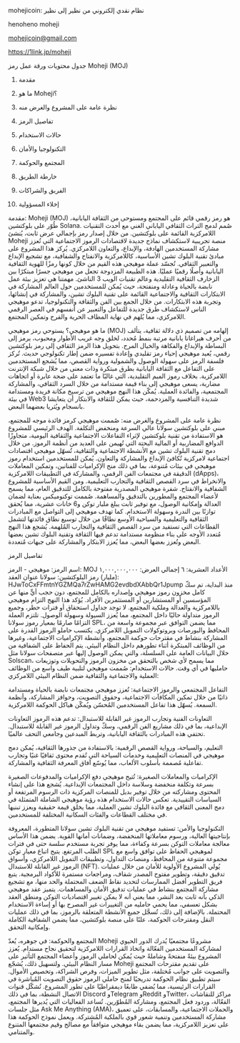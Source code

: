 mohejicoin: نظام نقدي إلكتروني من نظير إلى نظير

henoheno moheji

mohejicoin@gmail.com

https://1link.jp/moheji

جدول محتويات ورقة عمل رمز Moheji (MOJ)

1. مقدمة

2. ما هو Moheji؟

3. نظرة عامة على المشروع والغرض منه

4. تفاصيل الرمز

5. حالات الاستخدام

6. التكنولوجيا والأمان

7. المجتمع والحوكمة

8. خارطة الطريق

9. الفريق والشراكات

10. إخلاء المسؤولية

مقدمة: Moheji (MOJ) هو رمز رقمي قائم على المجتمع ومستوحى من الثقافة اليابانية، طُوّر على بلوكتشين Solana. صُمم لدمج التراث الثقافي الياباني الغني مع أحدث التقنيات اللامركزية القائمة على بلوكتشين. من خلال إصدار رمز بإجمالي عرض ثابت، يُنشئ Moheji منصة تجريبية لاستكشاف نماذج جديدة لاقتصادات الرموز الاجتماعية التي تُعزز مشاركة المستخدمين الهادفة، والإبداع، والتعاون اللامركزي. يُركز هذا المشروع على مبادئ تقنية البلوك تشين الأساسية، كاللامركزية والانفتاح والشفافية، مع تشجيع الإبداع والتعبير الثقافي. تُجسّد عملة موهيجي هذه القيم من خلال كونها رمزًا للهوية الثقافية اليابانية وأصلًا رقميًا عمليًا. هذه الطبيعة المزدوجة تجعل من موهيجي جسرًا مبتكرًا بين الزخارف الثقافية التقليدية وعالم تقنيات الويب 3 الناشئ. مهمتنا هي تعزيز بيئة عمل نابضة بالحياة وعادلة ومنفتحة، حيث يُمكن للمستخدمين حول العالم المشاركة في الابتكارات الثقافية والاجتماعية القائمة على تقنية البلوك تشين، والمشاركة في إنشائها، وتجربة هذه الابتكارات. من خلال الجمع بين الفن والثقافة والتكنولوجيا، تدعو موهيجي الناس لاستكشاف طرق جديدة للتفاعل والتعبير عن أنفسهم في العصر الرقمي اللامركزي، مما يُلهم في نهاية المطاف الحرية والفرح وتمكين المجتمع.


ما هو موهيجي؟ يستوحي رمز موهيجي (MOJ) إلهامه من تصميم ذي دلالة ثقافية، يتألف من أحرف هيراغانا يابانية مرتبة بنمط مُحدد، لخلق وجه غريب الأطوار ومحبوب، يرمز إلى البساطة والإبداع والفكاهة والخيال المرح. بتحويل هذا الرمز الثقافي إلى رمز بلوكتشين رقمي، يُعيد موهيجي إحياء رمز تقليدي وإعادة تفسيره ضمن إطار تكنولوجي حديث. تُركز فلسفة الرمز على سهولة الوصول والشمولية ورواية القصص، مما يُشجع المستخدمين على التفاعل مع الثقافة اليابانية بطرق مبتكرة وذات معنى من خلال شبكة الإنترنت اللامركزية. بخلاف رموز الميم التقليدية، التي غالبًا ما تعتمد على ضجة عابرة أو اتجاهات مضاربة، يسعى موهيجي إلى بناء قيمة مستدامة من خلال السرد الثقافي، والمشاركة المجتمعية، والفائدة العملية. يُمكّن هذا النهج موهيجي من ترسيخ مكانة فريدة ومستدامة في بيئة Web3 شديدة التنافسية والمزدحمة، حيث يمكن للثقافة والابتكار أن يتعايشا بانسجام ويُثريا بعضهما البعض.


نظرة عامة على المشروع والغرض منه: صُممت موهيجي كرمز فائدة موجه للمجتمع، مبني على بلوكتشين سولانا عالي السرعة ومنخفض التكلفة. الهدف الرئيسي للمشروع هو الاستفادة من تقنية بلوكتشين لإثراء التفاعلات الاجتماعية والثقافية اليومية، متجاوزًا الدوافع المضاربية أو المالية البحتة التي تُهيمن على العديد من أنظمة الرموز. من خلال دمج تقنية البلوك تشين مع الأنشطة الاجتماعية والثقافية، تُسهّل موهيجي اقتصادات اجتماعية لامركزية تُكافئ الإبداع والمشاركة والتعاون. يُمكن للمستخدمين استخدام رموز موهيجي في بيئات مُتنوعة، بما في ذلك منح الإكراميات للفنانين، وتمكين المعاملات الدقيقة في مجتمعات الفن الرقمي، والمشاركة في التطبيقات اللامركزية (dApps)، والانخراط في سرد ​​القصص الثقافية والتجارب التعليمية. ومن القيم الأساسية للمشروع الشفافية والانفتاح. شفرة موهيجي المصدرية مفتوحة بالكامل للتدقيق العام، مما يسمح لأعضاء المجتمع والمطورين بالتدقيق والمساهمة. صُممت توكنوميكس بعناية لضمان العدالة وإمكانية الوصول، مع توفير ثابت يبلغ مليار توكن و6 خانات عشرية، مما يُحقق توازنًا بين الندرة وسهولة الاستخدام. كما تهدف موهيجي إلى التواصل مع المبادرات الثقافية والتعليمية والسياحية الأوسع نطاقًا من خلال توسيع نطاق فائدتها لتشمل القطاعات التي تستفيد من سرد القصص الثقافية والتجارب المُلهمة. يُشجع هذا النهج مُتعدد الأوجه على بناء منظومة مستدامة تدعم فيها الثقافة وتقنية البلوك تشين بعضها البعض وتُعزز بعضها البعض، مما يُعزز الابتكار والمشاركة على جبهات مُتعددة.


تفاصيل الرمز

اسم الرمز: موهيجي - الرمز: MOJ
الأعداد العشرية: ٦
إجمالي العرض: ١,٠٠٠,٠٠٠,٠٠٠ (مليار) رمز
البلوكتشين: سولانا
عنوان العقد: HJwToCxFFmtnYGZMQa7rZwHAMG2evdbdXAbbQr1Jpump
منذ البداية، تم سكّ كامل مخزون رموز موهيجي وإصداره بالكامل للمجتمع، دون حجب أيٍّ منها عن المؤسسين أو المستشارين أو المستثمرين الأفراد. يُؤكد هذا النهج التزام موهيجي باللامركزية والعدالة وملكية المجتمع. لا توجد جداول استحقاق أو فترات حظر، وجميع الرموز متداولة حاليًا داخل المجتمع، مما يُعزز السيولة وسهولة الوصول. تلتزم العملة التزامًا صارمًا بمعيار رموز سولانا SPL، مما يضمن التوافق عبر مجموعة واسعة من المحافظ والبورصات وبروتوكولات التمويل اللامركزي. يكتسب حاملو الرموز القدرة على المشاركة بنشاط في مقترحات حوكمة المجتمع، وأنشطة الإكراميات الاجتماعية، وغيرها من الوظائف المبتكرة أثناء تطورهم داخل النظام البيئي. يتم الحفاظ على الشفافية من خلال البيانات العامة على السلسلة، والتي يمكن الوصول إليها عبر متصفحات سولانا مثل Solscan، مما يسمح لأي شخص بالتحقق من مخزون الرموز والتحويلات وتوزيعات حامليها في أي وقت. حالات الاستخدام: صُممت موهيجي لتلبية طيف واسع من الوظائف العملية والاجتماعية والثقافية ضمن النظام البيئي اللامركزي:

التفاعل المجتمعي والرموز الاجتماعية: تُعزز موهيجي مجتمعات نابضة بالحياة ومستدامة ذاتيًا من خلال تمكين المكافآت الاجتماعية، وحقوق التصويت، وحوافز المشاركة، وأنظمة السمعة. يُسهّل هذا تفاعل المستخدمين المُحسّن ويُمكّن هياكل الحوكمة اللامركزية.

التعاونات الفنية وتجارب الرموز غير القابلة للاستبدال: تدعم هذه الرموز التعاونات الإبداعية، بما في ذلك مشاريع الفن الرقمي، وسكّ وتداول الرموز غير القابلة للاستبدال. تحتفي هذه المبادرات بالثقافة اليابانية، وتربط المبدعين وجامعي التحف عالميًا.

التعليم، والسياحة، ورواية القصص الرقمية: بالاستفادة من جذورها الثقافية، يُمكن دمج موهيجي في المنصات التعليمية وخدمات السياحة التي تُقدم محتوى ثقافيًا غنيًا وتجارب تفاعلية مُصممة بأسلوب الألعاب، مما يُوسّع آفاق المعرفة الثقافية والمشاركة.

الإكراميات والمعاملات الصغيرة: تُتيح موهيجي دفع الإكراميات والمدفوعات الصغيرة بسرعة وتكلفة منخفضة وسلاسة داخل المجتمعات الإبداعية. يُشجع هذا على إنشاء المحتوى ومشاركته من خلال توفير بديل للمنصات المركزية ذات الرسوم المرتفعة أو السياسات التقييدية. تعكس حالات الاستخدام هذه رؤية موهيجي الشاملة المتمثلة في دمج المعنى الثقافي مع فائدة البلوك تشين العملية، مما يخلق قيمة حقيقية ويعزز تبنيها في مختلف القطاعات والفئات السكانية المختلفة للمستخدمين.

التكنولوجيا والأمن: تستفيد موهيجي من تقنية البلوك تشين سولانا المتطورة، المعروفة بإنتاجيتها العالية، ورسوم معاملاتها المنخفضة، وضمانات أمانها القوية. يضمن هذا الأساس معالجة معاملات التوكن بسرعة وكفاءة، مما يوفر تجربة مستخدم سلسة حتى في فترات الطلب المرتفع. يتيح اتباع معيار توكن SPL لموهيجي الحفاظ على توافق واسع مع مجموعة متنوعة من المحافظ، ومنصات التداول، وتطبيقات التمويل اللامركزي، وأسواق الرموز غير القابلة للاستبدال (NFT). يُولي المشروع الأولوية للأمان من خلال عمليات تدقيق دقيقة، وتطوير مفتوح المصدر شفاف، ومراجعات مستمرة للأكواد البرمجية. يتبع فريق التطوير أفضل الممارسات لتحديد نقاط الضعف المحتملة والحد منها، مع تشجيع مشاركة المجتمع بنشاط في عمليات تدقيق الأمان والمساهمات. يتميز عقد موهيجي الذكي بأنه ثابت بعد النشر، مما يعني أنه لا يمكن تغيير اقتصاديات التوكن ومنطق العقد بشكل تعسفي، مما يحمي حامليه من التغييرات غير المصرح بها أو إساءة الاستخدام المحتملة. بالإضافة إلى ذلك، تُسجَّل جميع الأنشطة المتعلقة بالرموز، بما في ذلك عمليات النقل ومقترحات الحوكمة، علنًا على منصة بلوكتشين، مما يضمن الشفافية الكاملة وإمكانية التحقق.

المجتمع والحوكمة: في جوهره، يُعدّ Moheji مشروعًا مجتمعيًا يُدرك الدور الحيوي لمشاركة المستخدمين الفعّالة واتخاذ القرارات اللامركزية لتحقيق نجاح مستدام. يُعزز المشروع بيئةً منفتحةً وشاملةً حيث يُمكن لحاملي الرموز وأعضاء المجتمع التأثير على مسار النظام البيئي. ولتسهيل ذلك، يُشجّع Moheji على تقديم مقترحات المجتمع والتصويت على جوانب مُختلفة، مثل تطوير الميزات، وفرص الشراكة، وتخصيص الأموال. سيتم تطبيق نظام الحوكمة تدريجيًا لمنح حاملي الرموز حقوق التصويت المُباشرة في القرارات الرئيسية، مما يُضفي طابعًا ديمقراطيًا على تطور المشروع. تُشكّل قنوات الاتصال النشطة، بما في ذلك Discord وTelegram وReddit وTwitter، مراكز للنقاشات الفعّالة، وردود فعل المجتمع، ومشاركة المُطوّرين. تُساعد الفعاليات التي يُديرها المجتمع، مثل جلسات Ask Me Anything (AMA)، والحملات الاجتماعية، والمسابقات، على تعميق مشاركة المستخدمين وتنمية شعور قوي بالملكية المُشتركة. ويعمل نموذج الحوكمة هذا على تعزيز اللامركزية، مما يضمن بقاء موهيجي متوافقاً مع مصالح وقيم مجتمعها المتنوع والمتنامي.
